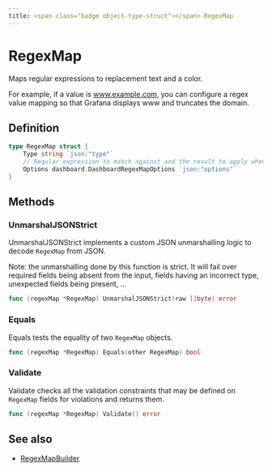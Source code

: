 ```yaml
---
title: <span class="badge object-type-struct"></span> RegexMap
---
```

# <span class="badge object-type-struct"></span> RegexMap

Maps regular expressions to replacement text and a color.

For example, if a value is www.example.com, you can configure a regex value mapping so that Grafana displays www and truncates the domain.

## Definition

```go
type RegexMap struct {
    Type string `json:"type"`
    // Regular expression to match against and the result to apply when the value matches the regex
    Options dashboard.DashboardRegexMapOptions `json:"options"`
}
```
## Methods

### <span class="badge object-method"></span> UnmarshalJSONStrict

UnmarshalJSONStrict implements a custom JSON unmarshalling logic to decode `RegexMap` from JSON.

Note: the unmarshalling done by this function is strict. It will fail over required fields being absent from the input, fields having an incorrect type, unexpected fields being present, …

```go
func (regexMap *RegexMap) UnmarshalJSONStrict(raw []byte) error
```

### <span class="badge object-method"></span> Equals

Equals tests the equality of two `RegexMap` objects.

```go
func (regexMap *RegexMap) Equals(other RegexMap) bool
```

### <span class="badge object-method"></span> Validate

Validate checks all the validation constraints that may be defined on `RegexMap` fields for violations and returns them.

```go
func (regexMap *RegexMap) Validate() error
```

## See also

 * <span class="badge builder"></span> [RegexMapBuilder](./builder-RegexMapBuilder.md)
